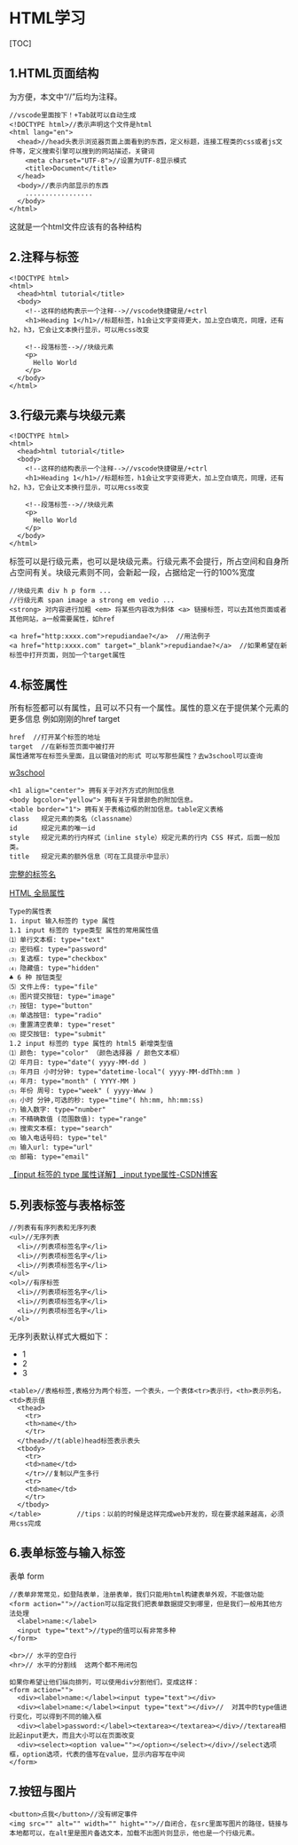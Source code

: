 # HTML学习







[TOC]



## 1.HTML页面结构

为方便，本文中“//”后均为注释。

```
//vscode里面按下！+Tab就可以自动生成
<!DOCTYPE html>//表示声明这个文件是html
<html lang="en">
  <head>//head头表示浏览器页面上面看到的东西，定义标题，连接工程类的css或者js文件等，定义搜索引擎可以搜到的网站描述，关键词
	<meta charset="UTF-8">//设置为UTF-8显示模式
	<title>Document</title>
  </head>
  <body>//表示内部显示的东西
	.................
  </body>
</html>
```

这就是一个html文件应该有的各种结构

## 2.注释与标签

```
<!DOCTYPE html>
<html>
  <head>html tutorial</title>
  <body>
	<!--这样的结构表示一个注释-->//vscode快捷键是/+ctrl
	<h1>Heading 1</h1>//标题标签，h1会让文字变得更大，加上空白填充，同理，还有h2，h3，它会让文本换行显示，可以用css改变
	
	<!--段落标签-->//块级元素
	<p>
	  Hello World
	</p>
  </body>
</html>
```

## 3.行级元素与块级元素

```
<!DOCTYPE html>
<html>
  <head>html tutorial</title>
  <body>
	<!--这样的结构表示一个注释-->//vscode快捷键是/+ctrl
	<h1>Heading 1</h1>//标题标签，h1会让文字变得更大，加上空白填充，同理，还有h2，h3，它会让文本换行显示，可以用css改变
	
	<!--段落标签-->//块级元素
	<p>
	  Hello World
	</p>
  </body>
</html>
```

标签可以是行级元素，也可以是块级元素。行级元素不会提行，所占空间和自身所占空间有关。块级元素则不同，会新起一段，占据给定一行的100%宽度

```
//块级元素 div h p form ...
//行级元素 span image a strong em vedio ...
<strong> 对内容进行加粗 <em> 将某些内容改为斜体 <a> 链接标签，可以去其他页面或者其他网站，a一般需要属性，如href

<a href="http:xxxx.com">repudiandae?</a>  //用法例子
<a href="http:xxxx.com" target="_blank">repudiandae?</a>  //如果希望在新标签中打开页面，则加一个target属性
```

## 4.标签属性

所有标签都可以有属性，且可以不只有一个属性。属性的意义在于提供某个元素的更多信息 例如刚刚的href target

```
href  //打开某个标签的地址
target  //在新标签页面中被打开
属性通常写在标签头里面，且以键值对的形式 可以写那些属性？去w3school可以查询
```

[w3school](https://www.w3school.com.cn/)

```
<h1 align="center"> 拥有关于对齐方式的附加信息
<body bgcolor="yellow"> 拥有关于背景颜色的附加信息。
<table border="1"> 拥有关于表格边框的附加信息。table定义表格
class	规定元素的类名（classname）
id		规定元素的唯一id
style	规定元素的行内样式（inline style）规定元素的行内 CSS 样式，后面一般加类。
title	规定元素的额外信息（可在工具提示中显示）
```

[完整的标签名](https://www.w3school.com.cn/tags/index.asp)

[HTML 全局属性](https://www.w3school.com.cn/tags/html_ref_standardattributes.asp)

```
Type的属性表
1. input 输入标签的 type 属性
1.1 input 标签的 type类型 属性的常用属性值
⑴ 单行文本框: type="text"
⑵ 密码框: type="password"
⑶ 复选框: type="checkbox"
⑷ 隐藏值: type="hidden"
♣ 6 种 按钮类型
⑸ 文件上传: type="file"
⑹ 图片提交按钮: type="image"
⑺ 按钮: type="button"
⑻ 单选按钮: type="radio"
⑼ 重置清空表单: type="reset"
⑽ 提交按钮: type="submit"
1.2 input 标签的 type 属性的 html5 新增类型值
⑴ 颜色: type="color" （颜色选择器 / 颜色文本框）
⑵ 年月日: type="date"( yyyy-MM-dd )
⑶ 年月日 小时分钟: type="datetime-local"( yyyy-MM-ddThh:mm )
⑷ 年月: type="month" ( YYYY-MM )
⑸ 年份 周号: type="week" ( yyyy-Www )
⑹ 小时 分钟,可选的秒: type="time"( hh:mm, hh:mm:ss)
⑺ 输入数字: type="number"
⑻ 不精确数值 (范围数值): type="range"
⑼ 搜索文本框: type="search"
⑽ 输入电话号码: type="tel"
⑾ 输入url: type="url"
⑿ 邮箱: type="email"
```

[【input 标签的 type 属性详解】_input type属性-CSDN博客](https://blog.csdn.net/VickyTsai/article/details/94839889)

## 5.列表标签与表格标签

```
//列表有有序列表和无序列表
<ul>//无序列表
  <li>//列表项标签名字</li>
  <li>//列表项标签名字</li>
  <li>//列表项标签名字</li>
</ul>
<ol>//有序标签
  <li>//列表项标签名字</li>
  <li>//列表项标签名字</li>
  <li>//列表项标签名字</li>
</ol>
```

无序列表默认样式大概如下：

- 1
- 2
- 3

```
<table>//表格标签,表格分为两个标签，一个表头，一个表体<tr>表示行，<th>表示列名，<td>表示值
  <thead>
    <tr>
    <th>name</th>
    </tr>
  </thead>//t(able)head标签表示表头
  <tbody>
    <tr>
    <td>name</td>
    </tr>//复制以产生多行
    <tr>
    <td>name</td>
    </tr>
  </tbody>
</table>         //tips：以前的时候是这样完成web开发的，现在要求越来越高，必须用css完成
```



## 6.表单标签与输入标签

表单  form

```
//表单非常常见，如登陆表单，注册表单，我们只能用html构建表单外观，不能做功能
<form action="">//action可以指定我们把表单数据提交到哪里，但是我们一般用其他方法处理
  <label>name:</label>
  <input type="text">//type的值可以有非常多种
</form>

<br>// 水平的空白行
<hr>// 水平的分割线  这两个都不用闭包

如果你希望让他们纵向排列，可以使用div分割他们，变成这样：
<form action="">
  <div><label>name:</label><input type="text"></div>
  <div><label>name:</label><input type="text"></div>//  对其中的type值进行变化，可以得到不同的输入框
  <div><label>password:</label><textarea></textarea></div>//textarea相比起input更大，而且大小可以在页面改变
  <div><select><option value=""></option></select></div>//select选项框，option选项，代表的值写在value，显示内容写在中间
</form>
```

## 7.按钮与图片

```
<button>点我</button>//没有绑定事件
<img src="" alt="" width="" hight="">//自闭合，在src里面写图片的路径，链接与本地都可以，在alt里是图片备选文本，加载不出图片则显示，他也是一个行级元素。
```

